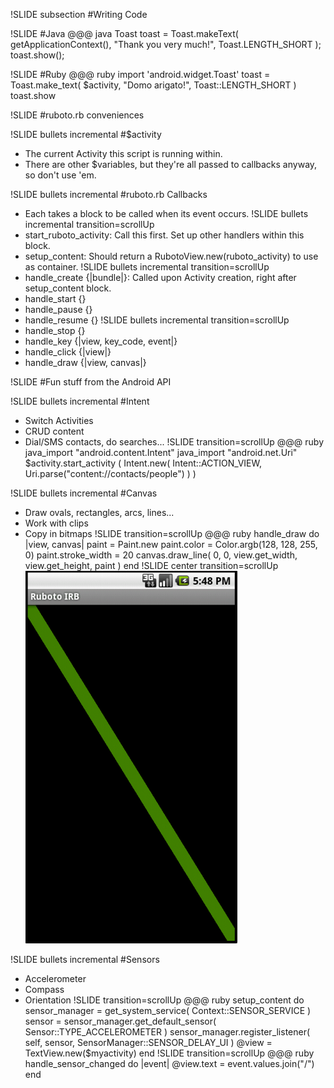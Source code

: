 !SLIDE subsection
#Writing Code


!SLIDE
#Java
    @@@ java
    Toast toast = Toast.makeText(
        getApplicationContext(),
        "Thank you very much!",
        Toast.LENGTH_SHORT
    );
    toast.show();


!SLIDE
#Ruby
    @@@ ruby
    import 'android.widget.Toast'
    toast = Toast.make_text(
        $activity,
        "Domo arigato!",
        Toast::LENGTH_SHORT
    )
    toast.show


!SLIDE
#ruboto.rb conveniences


!SLIDE bullets incremental
#$activity
* The current Activity this script is running within.
* There are other $variables, but they're all passed to callbacks anyway, so don't use 'em.


!SLIDE bullets incremental
#ruboto.rb Callbacks
* Each takes a block to be called when its event occurs.
!SLIDE bullets incremental transition=scrollUp
* start_ruboto_activity: Call this first. Set up other handlers within this block.
* setup_content: Should return a RubotoView.new(ruboto_activity) to use as container.
!SLIDE bullets incremental transition=scrollUp
* handle_create {|bundle|}: Called upon Activity creation, right after setup_content block.
* handle_start {}
* handle_pause {}
* handle_resume {}
!SLIDE bullets incremental transition=scrollUp
* handle_stop {}
* handle_key {|view, key_code, event|}
* handle_click {|view|}
* handle_draw {|view, canvas|}


!SLIDE
#Fun stuff from the Android API


!SLIDE bullets incremental
#Intent
* Switch Activities
* CRUD content
* Dial/SMS contacts, do searches...
!SLIDE transition=scrollUp
    @@@ ruby
    java_import "android.content.Intent"
    java_import "android.net.Uri"
    $activity.start_activity (
        Intent.new(
            Intent::ACTION_VIEW,
            Uri.parse("content://contacts/people")
        )
    )


!SLIDE bullets incremental
#Canvas
* Draw ovals, rectangles, arcs, lines...
* Work with clips
* Copy in bitmaps
!SLIDE transition=scrollUp
    @@@ ruby
    handle_draw do |view, canvas|
      paint = Paint.new
      paint.color = Color.argb(128, 128, 255, 0)
      paint.stroke_width = 20
      canvas.draw_line(
        0, 0,
        view.get_width, view.get_height,
        paint
      )
    end
!SLIDE center transition=scrollUp
![](canvas.png)


!SLIDE bullets incremental
#Sensors
* Accelerometer
* Compass
* Orientation
!SLIDE transition=scrollUp
    @@@ ruby
    setup_content do
      sensor_manager = get_system_service(
        Context::SENSOR_SERVICE
      )
      sensor = sensor_manager.get_default_sensor(
        Sensor::TYPE_ACCELEROMETER
      )
      sensor_manager.register_listener(
        self, sensor, SensorManager::SENSOR_DELAY_UI
      )
      @view = TextView.new($myactivity)
    end
!SLIDE transition=scrollUp
    @@@ ruby
    handle_sensor_changed do |event|
      @view.text = event.values.join("/")
    end

